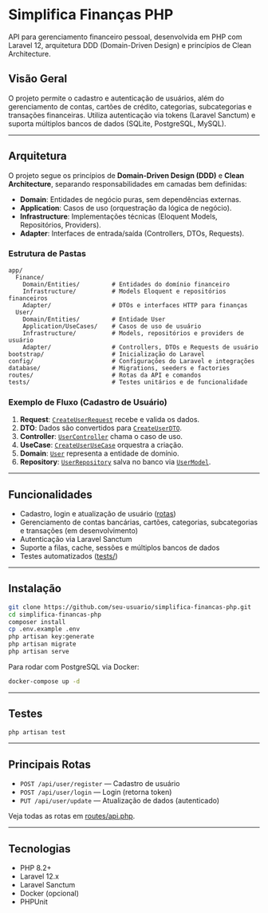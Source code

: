 # Simplifica Finanças PHP

API para gerenciamento financeiro pessoal, desenvolvida em PHP com Laravel 12, arquitetura DDD (Domain-Driven Design) e princípios de Clean Architecture.

## Visão Geral

O projeto permite o cadastro e autenticação de usuários, além do gerenciamento de contas, cartões de crédito, categorias, subcategorias e transações financeiras. Utiliza autenticação via tokens (Laravel Sanctum) e suporta múltiplos bancos de dados (SQLite, PostgreSQL, MySQL).

---

## Arquitetura

O projeto segue os princípios de **Domain-Driven Design (DDD)** e **Clean Architecture**, separando responsabilidades em camadas bem definidas:

- **Domain**: Entidades de negócio puras, sem dependências externas.
- **Application**: Casos de uso (orquestração da lógica de negócio).
- **Infrastructure**: Implementações técnicas (Eloquent Models, Repositórios, Providers).
- **Adapter**: Interfaces de entrada/saída (Controllers, DTOs, Requests).

### Estrutura de Pastas

```
app/
  Finance/
    Domain/Entities/         # Entidades do domínio financeiro
    Infrastructure/          # Models Eloquent e repositórios financeiros
    Adapter/                 # DTOs e interfaces HTTP para finanças
  User/
    Domain/Entities/         # Entidade User
    Application/UseCases/    # Casos de uso de usuário
    Infrastructure/          # Models, repositórios e providers de usuário
    Adapter/                 # Controllers, DTOs e Requests de usuário
bootstrap/                   # Inicialização do Laravel
config/                      # Configurações do Laravel e integrações
database/                    # Migrations, seeders e factories
routes/                      # Rotas da API e comandos
tests/                       # Testes unitários e de funcionalidade
```

### Exemplo de Fluxo (Cadastro de Usuário)

1. **Request**: [`CreateUserRequest`](app/User/Adapter/Http/Requests/CreateUserRequest.php) recebe e valida os dados.
2. **DTO**: Dados são convertidos para [`CreateUserDTO`](app/User/Adapter/Http/DTOs/CreateUserDTO.php).
3. **Controller**: [`UserController`](app/User/Adapter/Http/Controller/UserController.php) chama o caso de uso.
4. **UseCase**: [`CreateUserUseCase`](app/User/Application/UseCases/CreateUserUseCase.php) orquestra a criação.
5. **Domain**: [`User`](app/User/Domain/Entities/User.php) representa a entidade de domínio.
6. **Repository**: [`UserRepository`](app/User/Infrastructure/Persistence/Repository/UserRepository.php) salva no banco via [`UserModel`](app/User/Infrastructure/Persistence/Models/UserModel.php).

---

## Funcionalidades

- Cadastro, login e atualização de usuário ([rotas](routes/api.php))
- Gerenciamento de contas bancárias, cartões, categorias, subcategorias e transações (em desenvolvimento)
- Autenticação via Laravel Sanctum
- Suporte a filas, cache, sessões e múltiplos bancos de dados
- Testes automatizados ([tests/](tests/))

---

## Instalação

```sh
git clone https://github.com/seu-usuario/simplifica-financas-php.git
cd simplifica-financas-php
composer install
cp .env.example .env
php artisan key:generate
php artisan migrate
php artisan serve
```

Para rodar com PostgreSQL via Docker:
```sh
docker-compose up -d
```

---

## Testes

```sh
php artisan test
```

---

## Principais Rotas

- `POST /api/user/register` — Cadastro de usuário
- `POST /api/user/login` — Login (retorna token)
- `PUT /api/user/update` — Atualização de dados (autenticado)

Veja todas as rotas em [routes/api.php](routes/api.php).

---

## Tecnologias

- PHP 8.2+
- Laravel 12.x
- Laravel Sanctum
- Docker (opcional)
- PHPUnit
